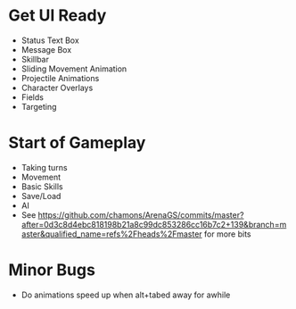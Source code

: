 # Get UI Ready
- Status Text Box
- Message Box
- Skillbar
- Sliding Movement Animation
- Projectile Animations
- Character Overlays
- Fields
- Targeting

# Start of Gameplay 
- Taking turns
- Movement
- Basic Skills
- Save/Load
- AI
- See https://github.com/chamons/ArenaGS/commits/master?after=0d3c8d4ebc818198b21a8c99dc853286cc16b7c2+139&branch=master&qualified_name=refs%2Fheads%2Fmaster for more bits 



# Minor Bugs
- Do animations speed up when alt+tabed away for awhile
